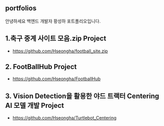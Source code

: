 ## portfolios
안녕하세요 백엔드 개발자 황성하 포트폴리오입니다.
## 1.축구 중계 사이트 모음.zip Project

- https://github.com/Hseongha/football_site.zip

## 2. FootBallHub Project

- https://github.com/Hseongha/FootballHub

## 3. Vision Detection을 활용한 야드 트랙터 Centering AI 모델 개발 Project

- https://github.com/Hseongha/Turtlebot_Centering
